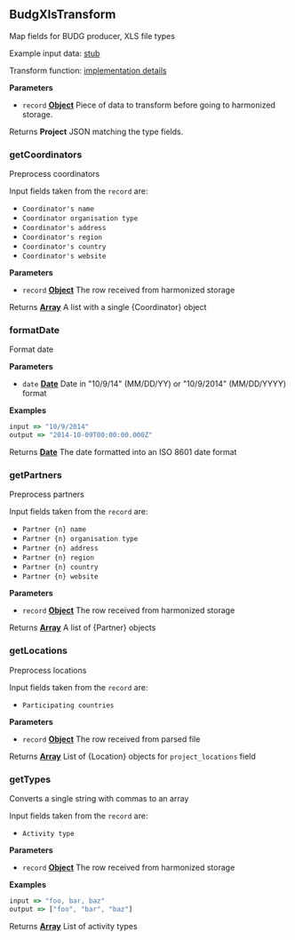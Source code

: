 <!-- Generated by documentation.js. Update this documentation by updating the source code. -->

## BudgXlsTransform

Map fields for BUDG producer, XLS file types

Example input data: [stub][1]

Transform function: [implementation details][2]

**Parameters**

-   `record` **[Object][3]** Piece of data to transform before going to harmonized storage.

Returns **Project** JSON matching the type fields.

### getCoordinators

Preprocess coordinators

Input fields taken from the `record` are:

-   `Coordinator's name`
-   `Coordinator organisation type`
-   `Coordinator's address`
-   `Coordinator's region`
-   `Coordinator's country`
-   `Coordinator's website`

**Parameters**

-   `record` **[Object][3]** The row received from harmonized storage

Returns **[Array][4]** A list with a single {Coordinator} object

### formatDate

Format date

**Parameters**

-   `date` **[Date][5]** Date in "10/9/14" (MM/DD/YY) or "10/9/2014" (MM/DD/YYYY) format

**Examples**

```javascript
input => "10/9/2014"
output => "2014-10-09T00:00:00.000Z"
```

Returns **[Date][5]** The date formatted into an ISO 8601 date format

### getPartners

Preprocess partners

Input fields taken from the `record` are:

-   `Partner {n} name`
-   `Partner {n} organisation type`
-   `Partner {n} address`
-   `Partner {n} region`
-   `Partner {n} country`
-   `Partner {n} website`

**Parameters**

-   `record` **[Object][3]** The row received from harmonized storage

Returns **[Array][4]** A list of {Partner} objects

### getLocations

Preprocess locations

Input fields taken from the `record` are:

-   `Participating countries`

**Parameters**

-   `record` **[Object][3]** The row received from parsed file

Returns **[Array][4]** List of {Location} objects for `project_locations` field

### getTypes

Converts a single string with commas to an array

Input fields taken from the `record` are:

-   `Activity type`

**Parameters**

-   `record` **[Object][3]** The row received from harmonized storage

**Examples**

```javascript
input => "foo, bar, baz"
output => ["foo", "bar", "baz"]
```

Returns **[Array][4]** List of activity types

[1]: https://github.com/ec-europa/eubfr-data-lake/blob/master/services/ingestion/etl/budg/xls/test/stubs/record.json

[2]: https://github.com/ec-europa/eubfr-data-lake/blob/master/services/ingestion/etl/budg/xls/src/lib/transform.js

[3]: https://developer.mozilla.org/docs/Web/JavaScript/Reference/Global_Objects/Object

[4]: https://developer.mozilla.org/docs/Web/JavaScript/Reference/Global_Objects/Array

[5]: https://developer.mozilla.org/docs/Web/JavaScript/Reference/Global_Objects/Date
